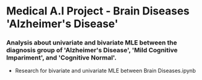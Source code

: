 # Medical A.I Project - Brain Diseases 'Alzheimer's Disease'
### Analysis about univariate and bivariate MLE between the diagnosis group of 'Alzheimer's Disease', 'Mild Cognitive Impariment', and 'Cognitive Normal'.
- Research for bivariate and univariate MLE between Brain Diseases.ipynb
